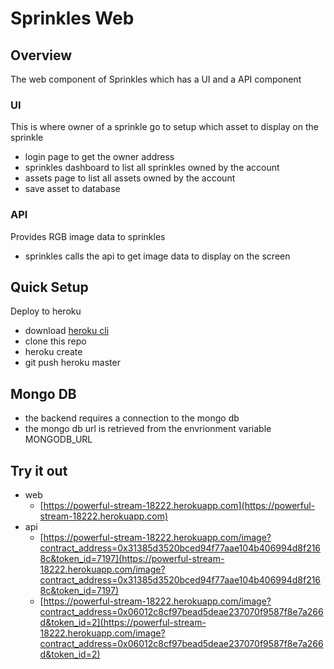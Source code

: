 # Sprinkles Web

## Overview
The web component of Sprinkles which has a UI and a API component

### UI
This is where owner of a sprinkle go to setup which asset to display on the sprinkle
 - login page to get the owner address
 - sprinkles dashboard to list all sprinkles owned by the account
 - assets page to list all assets owned by the account 
 - save asset to database
 
### API
Provides RGB image data to sprinkles
 - sprinkles calls the api to get image data to display on the screen


## Quick Setup
Deploy to heroku
 -  download [heroku cli](https://devcenter.heroku.com/articles/heroku-cli)
 -  clone this repo
 -  heroku create
 -  git push heroku master

## Mongo DB
 - the backend requires a connection to the mongo db
 - the mongo db url is retrieved from the envrionment variable MONGODB_URL

## Try it out
- web
  - [https://powerful-stream-18222.herokuapp.com](https://powerful-stream-18222.herokuapp.com)
- api
  - [https://powerful-stream-18222.herokuapp.com/image?contract_address=0x31385d3520bced94f77aae104b406994d8f2168c&token_id=7197](https://powerful-stream-18222.herokuapp.com/image?contract_address=0x31385d3520bced94f77aae104b406994d8f2168c&token_id=7197)
  - [https://powerful-stream-18222.herokuapp.com/image?contract_address=0x06012c8cf97bead5deae237070f9587f8e7a266d&token_id=2](https://powerful-stream-18222.herokuapp.com/image?contract_address=0x06012c8cf97bead5deae237070f9587f8e7a266d&token_id=2)
